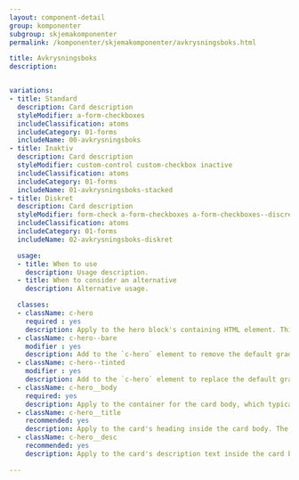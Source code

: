 ```yaml
---
layout: component-detail
group: komponenter
subgroup: skjemakomponenter
permalink: /komponenter/skjemakomponenter/avkrysningsboks.html

title: Avkrysningsboks
description:


variations:
- title: Standard
  description: Card description
  styleModifier: a-form-checkboxes
  includeClassification: atoms
  includeCategory: 01-forms
  includeName: 00-avkrysningsboks
- title: Inaktiv
  description: Card description
  styleModifier: custom-control custom-checkbox inactive
  includeClassification: atoms
  includeCategory: 01-forms
  includeName: 01-avkrysningsboks-stacked
- title: Diskret
  description: Card description
  styleModifier: form-check a-form-checkboxes a-form-checkboxes--discret
  includeClassification: atoms
  includeCategory: 01-forms
  includeName: 02-avkrysningsboks-diskret

  usage:
  - title: When to use
    description: Usage description.
  - title: When to consider an alternative
    description: Alternative usage.

  classes:
  - className: c-hero
    required : yes
    description: Apply to the hero block's containing HTML element. This class sets up the background-image handling and text color for the unit. The `c-hero` element should have just one immediate child, the `c-hero__body` element. Note, too, that the unit's hero image should be applied as a background image to this `c-hero` element.
  - className: c-hero--bare
    modifier : yes
    description: Add to the `c-hero` element to remove the default gradient overlay from the hero image.
  - className: c-hero--tinted
    modifier : yes
    description: Add to the `c-hero` element to replace the default gradient overlay with a solid, uniform tint.
  - className: c-hero__body
    required: yes
    description: Apply to the container for the card body, which typically includes a title and description (see below) but can include any arbitrary markup including buttons for a call to action. The class manages the card's background gradient.
  - className: c-hero__title
    recommended: yes
    description: Apply to the card's heading inside the card body. The recommended element for this class is `<h1>`.
  - className: c-hero__desc
    recommended: yes
    description: Apply to the card's description text inside the card body. The recommended element for this class is `<p>`.

---
```

